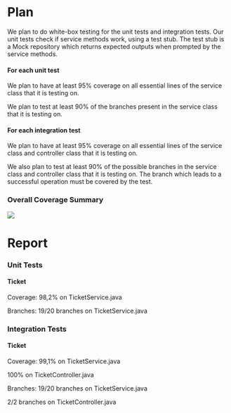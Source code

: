 # Plan

We plan to do white-box testing for the unit tests and integration tests. Our unit tests check if service methods work, using a test stub. The test stub is a Mock repository which returns expected outputs when prompted by the service methods.

#### For each unit test

We plan to have at least 95% coverage on all essential lines of the service class that it is testing on.

We plan to test at least 90% of the branches present in the service class that it is testing on.

#### For each integration test

We plan to have at least 95% coverage on all essential lines of the service class and controller class that it is testing on.

We also plan to test at least 90% of the possible branches in the service class and controller class that it is testing on. The branch which leads to a successful operation must be covered by the test.

### Overall Coverage Summary
![](https://media.discordapp.net/attachments/1025068314185187401/1043688345307463771/Screenshot_2022-11-19_19-42-40.png?width=1440&height=306)

# Report

### Unit Tests

#### Ticket
Coverage: 98,2% on TicketService.java

Branches: 19/20 branches on TicketService.java

### Integration Tests

#### Ticket
Coverage: 99,1% on TicketService.java

100% on TicketController.java

Branches: 19/20 branches on TicketService.java

2/2 branches on TicketController.java